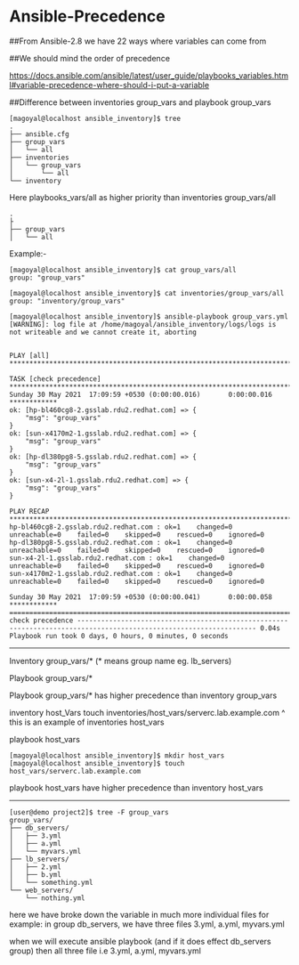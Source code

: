# Ansible-Precedence

##From Ansible-2.8 we have 22 ways where variables can come from

##We should mind the order of precedence

https://docs.ansible.com/ansible/latest/user_guide/playbooks_variables.html#variable-precedence-where-should-i-put-a-variable

##Difference between inventories group_vars and playbook group_vars

    [magoyal@localhost ansible_inventory]$ tree
    .
    ├── ansible.cfg
    ├── group_vars
    │   └── all
    ├── inventories
    │   └── group_vars
    │       └── all
    └── inventory

Here playbooks_vars/all as higher priority than inventories group_vars/all

    .
    ├
    ├── group_vars
    │   └── all

Example:-

    [magoyal@localhost ansible_inventory]$ cat group_vars/all
    group: "group_vars"

    [magoyal@localhost ansible_inventory]$ cat inventories/group_vars/all
    group: "inventory/group_vars"

    [magoyal@localhost ansible_inventory]$ ansible-playbook group_vars.yml 
    [WARNING]: log file at /home/magoyal/ansible_inventory/logs/logs is not writeable and we cannot create it, aborting
    
    
    PLAY [all] ********************************************************************************************************************************
    
    TASK [check precedence] *******************************************************************************************************************
    Sunday 30 May 2021  17:09:59 +0530 (0:00:00.016)       0:00:00.016 ************ 
    ok: [hp-bl460cg8-2.gsslab.rdu2.redhat.com] => {
        "msg": "group_vars"
    }
    ok: [sun-x4170m2-1.gsslab.rdu2.redhat.com] => {
        "msg": "group_vars"
    }
    ok: [hp-dl380pg8-5.gsslab.rdu2.redhat.com] => {
        "msg": "group_vars"
    }
    ok: [sun-x4-2l-1.gsslab.rdu2.redhat.com] => {
        "msg": "group_vars"
    }
    
    PLAY RECAP ********************************************************************************************************************************
    hp-bl460cg8-2.gsslab.rdu2.redhat.com : ok=1    changed=0    unreachable=0    failed=0    skipped=0    rescued=0    ignored=0   
    hp-dl380pg8-5.gsslab.rdu2.redhat.com : ok=1    changed=0    unreachable=0    failed=0    skipped=0    rescued=0    ignored=0   
    sun-x4-2l-1.gsslab.rdu2.redhat.com : ok=1    changed=0    unreachable=0    failed=0    skipped=0    rescued=0    ignored=0   
    sun-x4170m2-1.gsslab.rdu2.redhat.com : ok=1    changed=0    unreachable=0    failed=0    skipped=0    rescued=0    ignored=0   
    
    Sunday 30 May 2021  17:09:59 +0530 (0:00:00.041)       0:00:00.058 ************ 
    =============================================================================== 
    check precedence ------------------------------------------------------------------------------------------------------------------- 0.04s
    Playbook run took 0 days, 0 hours, 0 minutes, 0 seconds


----

Inventory group_vars/* (* means group name eg. lb_servers)


Playbook group_vars/* 


Playbook group_vars/* has higher precedence than inventory group_vars




inventory host_Vars
touch inventories/host_vars/serverc.lab.example.com
^ this is an example of inventories host_vars

playbook host_vars

    [magoyal@localhost ansible_inventory]$ mkdir host_vars
    [magoyal@localhost ansible_inventory]$ touch host_vars/serverc.lab.example.com


playbook host_vars have higher precedence than inventory host_vars

------------------------------

    [user@demo project2]$ tree -F group_vars
    group_vars/
    ├── db_servers/
    │   ├── 3.yml
    │   ├── a.yml
    │   └── myvars.yml
    ├── lb_servers/
    │   ├── 2.yml
    │   ├── b.yml
    │   └── something.yml
    └── web_servers/
        └── nothing.yml
    
here we have broke down the variable in much more individual files
for example:
in group db_servers, we have three files 3.yml, a.yml, myvars.yml

when we will execute ansible playbook (and if it does effect db_servers group) then all three file i.e 3.yml, a.yml, myvars.yml 
